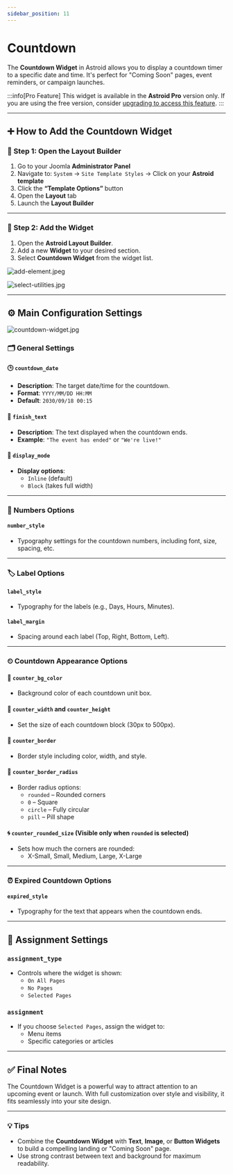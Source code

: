 ```yaml
---
sidebar_position: 11
---
```


# Countdown

The **Countdown Widget** in Astroid allows you to display a countdown timer to a specific date and time. It's perfect for "Coming Soon" pages, event reminders, or campaign launches.

:::info[Pro Feature]
This widget is available in the **Astroid Pro** version only. If you are using the free version, consider [upgrading to access this feature](https://astroidframe.work/pricing).
:::

---

## ➕ How to Add the Countdown Widget

### 📍 Step 1: Open the Layout Builder

1. Go to your Joomla **Administrator Panel**
2. Navigate to: `System` → `Site Template Styles` → Click on your **Astroid template**
3. Click the **“Template Options”** button
4. Open the **Layout** tab
5. Launch the **Layout Builder**

---

### 🧱 Step 2: Add the Widget
1. Open the **Astroid Layout Builder**.
2. Add a new **Widget** to your desired section.
3. Select **Countdown Widget** from the widget list.

![add-element.jpeg](../../../static/img/widgets/add-element.jpeg)

![select-utilities.jpg](../../../static/img/widgets/select-utilities.jpg)

---

## ⚙️ Main Configuration Settings

![countdown-widget.jpg](../../../static/img/widgets/utilities/countdown-widget.jpg)

### 🗂 General Settings

#### 🕒 `countdown_date`
- **Description**: The target date/time for the countdown.
- **Format**: `YYYY/MM/DD HH:MM`
- **Default**: `2030/09/18 00:15`

#### 📝 `finish_text`
- **Description**: The text displayed when the countdown ends.
- **Example**: `"The event has ended"` or `"We're live!"`

#### 📐 `display_mode`
- **Display options**:
    - `Inline` (default)
    - `Block` (takes full width)

---

### 🔢 Numbers Options

#### `number_style`
- Typography settings for the countdown numbers, including font, size, spacing, etc.

---

### 🏷 Label Options

#### `label_style`
- Typography for the labels (e.g., Days, Hours, Minutes).

#### `label_margin`
- Spacing around each label (Top, Right, Bottom, Left).

---

### ⏲ Countdown Appearance Options

#### 🎨 `counter_bg_color`
- Background color of each countdown unit box.

#### 📏 `counter_width` and `counter_height`
- Set the size of each countdown block (30px to 500px).

#### 🧱 `counter_border`
- Border style including color, width, and style.

#### 🔲 `counter_border_radius`
- Border radius options:
    - `rounded` – Rounded corners
    - `0` – Square
    - `circle` – Fully circular
    - `pill` – Pill shape

#### 🌀 `counter_rounded_size` (Visible only when `rounded` is selected)
- Sets how much the corners are rounded:
    - X-Small, Small, Medium, Large, X-Large

---

### ⏰ Expired Countdown Options

#### `expired_style`
- Typography for the text that appears when the countdown ends.

---

## 📄 Assignment Settings

### `assignment_type`
- Controls where the widget is shown:
    - `On All Pages`
    - `No Pages`
    - `Selected Pages`

### `assignment`
- If you choose `Selected Pages`, assign the widget to:
    - Menu items
    - Specific categories or articles

---

## ✅ Final Notes

The Countdown Widget is a powerful way to attract attention to an upcoming event or launch. With full customization over style and visibility, it fits seamlessly into your site design.

---

### 💡 Tips

- Combine the **Countdown Widget** with **Text**, **Image**, or **Button Widgets** to build a compelling landing or "Coming Soon" page.
- Use strong contrast between text and background for maximum readability.